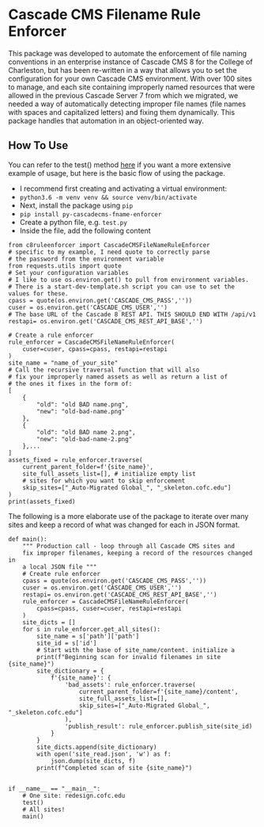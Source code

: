 # Cascade CMS Filename Rule Enforcer
This package was developed to automate the enforcement of file naming conventions in an enterprise instance of Cascade CMS 8 for the College of Charleston, but has been re-written in a way that allows you to set the configuration for your own Cascade CMS environment. With over 100 sites to manage, and each site containing improperly named resources that were allowed in the previous Cascade Server 7 from which we migrated, we needed a way of automatically detecting improper file names (file names with spaces and capitalized letters) and fixing them dynamically. This package handles that automation in an object-oriented way. 

## How To Use 
You can refer to the test() method [here](https://github.com/austinjhunt/CascadeCMS-filename-rule-enforcer/blob/master/cascade-filename-enforcer/ruleenforcer.py) if you want a more extensive example of usage, but here is the basic flow of using the package. 
* I recommend first creating and activating a virtual environment:
* ```python3.6 -m venv venv && source venv/bin/activate ```
* Next, install the package using ```pip```
* ``` pip install py-cascadecms-fname-enforcer ```
* Create a python file, e.g. ```test.py```
* Inside the file, add the following content 
```
from c8ruleenforcer import CascadeCMSFileNameRuleEnforcer
# specific to my example, I need quote to correctly parse 
# the password from the environment variable
from requests.utils import quote 
# Set your configuration variables
# I like to use os.environ.get() to pull from environment variables. 
# There is a start-dev-template.sh script you can use to set the values for these.
cpass = quote(os.environ.get('CASCADE_CMS_PASS',''))
cuser = os.environ.get('CASCADE_CMS_USER','')
# The base URL of the Cascade 8 REST API. THIS SHOULD END WITH /api/v1
restapi= os.environ.get('CASCADE_CMS_REST_API_BASE','') 

# Create a rule enforcer 
rule_enforcer = CascadeCMSFileNameRuleEnforcer(
    cuser=cuser, cpass=cpass, restapi=restapi
)
site_name = "name_of_your_site"
# Call the recursive traversal function that will also 
# fix your improperly named assets as well as return a list of 
# the ones it fixes in the form of: 
[
    {
        "old": "old BAD name.png",
        "new": "old-bad-name.png"
    },
    {
        "old": "old BAD name 2.png",
        "new": "old-bad-name-2.png"
    },... 
] 
assets_fixed = rule_enforcer.traverse(
    current_parent_folder=f'{site_name}',
    site_full_assets_list=[], # initialize empty list 
    # sites for which you want to skip enforcement
    skip_sites=["_Auto-Migrated Global_", "_skeleton.cofc.edu"] 
)
print(assets_fixed) 
```
The following is a more elaborate use of the package to iterate over many sites and keep a record of what 
was changed for each in JSON format. 
```
def main(): 
    """ Production call - loop through all Cascade CMS sites and 
    fix improper filenames, keeping a record of the resources changed in 
    a local JSON file """ 
    # Create rule enforcer
    cpass = quote(os.environ.get('CASCADE_CMS_PASS',''))
    cuser = os.environ.get('CASCADE_CMS_USER','')
    restapi= os.environ.get('CASCADE_CMS_REST_API_BASE','')
    rule_enforcer = CascadeCMSFileNameRuleEnforcer(
        cpass=cpass, cuser=cuser, restapi=restapi
    ) 
    site_dicts = []
    for s in rule_enforcer.get_all_sites():
        site_name = s['path']['path']
        site_id = s['id'] 
        # Start with the base of site_name/content. initialize a
        print(f"Beginning scan for invalid filenames in site {site_name}")
        site_dictionary = {
            f'{site_name}': {
                'bad_assets': rule_enforcer.traverse(
                    current_parent_folder=f'{site_name}/content',
                    site_full_assets_list=[],
                    skip_sites=["_Auto-Migrated Global_", "_skeleton.cofc.edu"]
                ),
                'publish_result': rule_enforcer.publish_site(site_id)
            } 
        }
        site_dicts.append(site_dictionary)
        with open('site_read.json', 'w') as f:
            json.dump(site_dicts, f)
        print(f"Completed scan of site {site_name}")


if __name__ == "__main__":
    # One site: redesign.cofc.edu 
    test()
    # All sites!
    main()
```

